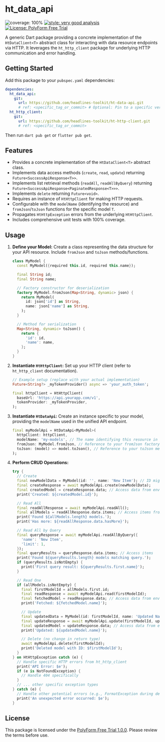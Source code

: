 # ht_data_api

![coverage: 100%](https://img.shields.io/badge/coverage-100-green)
[![style: very good analysis](https://img.shields.io/badge/style-very_good_analysis-B22C89.svg)](https://pub.dev/packages/very_good_analysis)
[![License: PolyForm Free Trial](https://img.shields.io/badge/License-PolyForm%20Free%20Trial-blue)](https://polyformproject.org/licenses/free-trial/1.0.0)

A generic Dart package providing a concrete implementation of the `HtDataClient<T>` abstract class for interacting with data resource endpoints via HTTP. It leverages the `ht_http_client` package for underlying HTTP communication and error handling.

## Getting Started

Add this package to your `pubspec.yaml` dependencies:

```yaml
dependencies:
  ht_data_api:
    git:
      url: https://github.com/headlines-toolkit/ht-data-api.git
      # ref: <specific_tag_or_commit> # Optional: Pin to a specific version
  ht_http_client:
    git:
      url: https://github.com/headlines-toolkit/ht-http-client.git
      # ref: <specific_tag_or_commit>
```

Then run `dart pub get` or `flutter pub get`.

## Features

*   Provides a concrete implementation of the `HtDataClient<T>` abstract class.
*   Implements data access methods (`create`, `read`, `update`) returning `Future<SuccessApiResponse<T>>`.
*   Implements list retrieval methods (`readAll`, `readAllByQuery`) returning `Future<SuccessApiResponse<PaginatedResponse<T>>>`.
*   Implements `delete` returning `Future<void>`.
*   Requires an instance of `HtHttpClient` for making HTTP requests.
*   Configurable with the `modelName` (identifying the resource) and `fromJson`/`toJson` functions for the specific model `T`.
*   Propagates `HtHttpException` errors from the underlying `HtHttpClient`.
*   Includes comprehensive unit tests with 100% coverage.

## Usage

1.  **Define your Model:** Create a class representing the data structure for your API resource. Include `fromJson` and `toJson` methods/functions.

    ```dart
    class MyModel {
      const MyModel({required this.id, required this.name});

      final String id;
      final String name;

      // Factory constructor for deserialization
      factory MyModel.fromJson(Map<String, dynamic> json) {
        return MyModel(
          id: json['id'] as String,
          name: json['name'] as String,
        );
      }

      // Method for serialization
      Map<String, dynamic> toJson() {
        return {
          'id': id,
          'name': name,
        };
      }
    }
    ```

2.  **Instantiate `HtHttpClient`:** Set up your HTTP client (refer to `ht_http_client` documentation).

    ```dart
    // Example setup (replace with your actual implementation)
    Future<String?> _myTokenProvider() async => 'your_auth_token';

    final httpClient = HtHttpClient(
      baseUrl: 'https://api.yourapp.com/v1',
      tokenProvider: _myTokenProvider,
    );
    ```

3.  **Instantiate `HtDataApi`:** Create an instance specific to your model, providing the `modelName` used in the unified API endpoint.

    ```dart
    final myModelApi = HtDataApi<MyModel>(
      httpClient: httpClient,
      modelName: 'my-models', // The name identifying this resource in the API
      fromJson: MyModel.fromJson, // Reference to your fromJson factory/function
      toJson: (model) => model.toJson(), // Reference to your toJson method/function
    );
    ```

4.  **Perform CRUD Operations:**

    ```dart
    try {
      // Create
      final newModelData = MyModel(id: '', name: 'New Item'); // ID might be ignored by API
      final createResponse = await myModelApi.create(newModelData);
      final createdModel = createResponse.data; // Access data from envelope
      print('Created: ${createdModel.id}');

      // Read All
      final readAllResponse = await myModelApi.readAll();
      final allModels = readAllResponse.data.items; // Access items from paginated data
      print('Found ${allModels.length} models.');
      print('Has more: ${readAllResponse.data.hasMore}');

      // Read All by Query
      final queryResponse = await myModelApi.readAllByQuery({
        'name': 'New Item',
        'limit': 1,
      });
      final queryResults = queryResponse.data.items; // Access items
      print('Found ${queryResults.length} models matching query.');
      if (queryResults.isNotEmpty) {
        print('First query result: ${queryResults.first.name}');
      }

      // Read One
      if (allModels.isNotEmpty) {
        final firstModelId = allModels.first.id;
        final readResponse = await myModelApi.read(firstModelId);
        final fetchedModel = readResponse.data; // Access data from envelope
        print('Fetched: ${fetchedModel.name}');

        // Update
        final updatedData = MyModel(id: firstModelId, name: 'Updated Name');
        final updateResponse = await myModelApi.update(firstModelId, updatedData);
        final updatedModel = updateResponse.data; // Access data from envelope
        print('Updated: ${updatedModel.name}');

        // Delete (no change in return type)
        await myModelApi.delete(firstModelId);
        print('Deleted model with ID: $firstModelId');
      }
    } on HtHttpException catch (e) {
      // Handle specific HTTP errors from ht_http_client
      print('API Error: $e');
      if (e is NotFoundException) {
        // Handle 404 specifically
      }
      // ... other specific exception types
    } catch (e) {
      // Handle other potential errors (e.g., FormatException during deserialization)
      print('An unexpected error occurred: $e');
    }
    ```

## License

This package is licensed under the [PolyForm Free Trial 1.0.0](LICENSE). Please review the terms before use.
